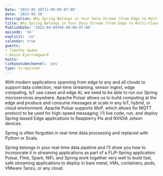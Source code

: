 ```yaml
---
Date: '2023-05-30T11:00:00-07:00'
date: '2023-05-30'
Description: Why Spring Belongs in Your Data Stream (from Edge to Multi-Cloud)
title: Why Spring Belongs in Your Data Stream (from Edge to Multi-Cloud)
PublishDate: '2023-04-04T00:00:00-07:00'
episode: '34'
explicit: 'no'
calendar: true
guests:
- Timothy Spann 
- David Kjerrumgaard
hosts:
linkyoutubechannel: 'yes'
type: tv-episode
---
```


With modern applications spanning from edge to any and all clouds to support data collection, real-time streaming, sensor ingest, edge computing, IoT use cases and edge AI, we need to be able to run our Spring microservices anywhere. Apache Pulsar allows us to build computing at the edge and produce and consume messages at scale in any IoT, hybrid, or cloud environment. Apache Pulsar supports MoP, which allows for MQTT protocol to be used for high-speed messaging. I’ll live code, run, and deploy Spring-based Edge applications to Raspberry Pis and NVIDIA Jetson devices.

Spring is often forgotten in real-time data processing and replaced with Python or Scala.    

Spring belongs in your real-time data pipeline and I’ll show you how to incorporate it in streaming applications as part of a FLiP-Spring application. Pulsar, Flink, Spark, NiFi, and Spring work together very well to build fast, safe streaming applications to deploy in bare metal, VMs, containers, pods, VMware Tanzu, or any cloud.